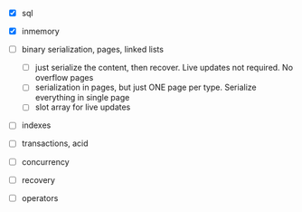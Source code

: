 * [x] sql
* [x] inmemory
* [ ] binary serialization, pages, linked lists
    * [ ] just serialize the content, then recover. Live updates not required. No overflow pages
    * [ ] serialization in pages, but just ONE page per type. Serialize everything in single page
    * [ ] slot array for live updates
* [ ] indexes
* [ ] transactions, acid
* [ ] concurrency
* [ ] recovery
* [ ] operators

